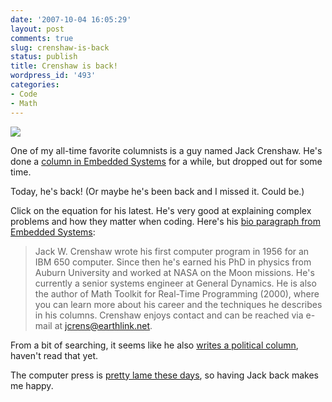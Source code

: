```yaml
---
date: '2007-10-04 16:05:29'
layout: post
comments: true
slug: crenshaw-is-back
status: publish
title: Crenshaw is back!
wordpress_id: '493'
categories:
- Code
- Math
---
```





[![](http://www.phfactor.net/wp-pics/cren-norm-wpa.jpg)](http://www.embedded.com/columns/programmerstoolbox/202102663?printable=true)


One of my all-time favorite columnists is a guy named Jack Crenshaw. He's done a [column in Embedded Systems](http://www.embedded.com/columns/archive/?content_type=pt) for a while, but dropped out for some time.

Today, he's back! (Or maybe he's been back and I missed it. Could be.)

Click on the equation for his latest. He's very good at explaining complex problems and how they matter when coding. Here's his [bio paragraph from Embedded Systems](http://www.embedded.com/staff/jackc.htm):


> Jack W. Crenshaw wrote his first computer program in 1956 for an IBM 650 computer. Since then he's earned his PhD in physics from Auburn University and worked at NASA on the Moon missions. He's currently a senior systems engineer at General Dynamics. He is also the author of Math Toolkit for Real-Time Programming (2000), where you can learn more about his career and the techniques he describes in his columns. Crenshaw enjoys contact and can be reached via e-mail at jcrens@earthlink.net.


From a bit of searching, it seems like he also [writes a political column](http://www.renewamerica.us/columns/crenshaw), haven't read that yet.

The computer press is [pretty lame these days](http://www.hubbard-software.com/software_oxygen_blog/2006/06/10/the-end-of-an-era/), so having Jack back makes me happy.
